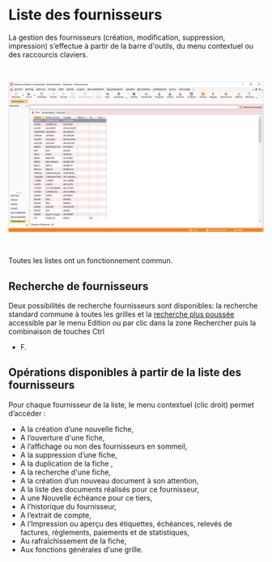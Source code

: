 # Liste des fournisseurs



La gestion des fournisseurs (création, modification, suppression, impression) 
 s’effectue à partir de la barre d'outils, du menu contextuel ou des raccourcis 
 claviers.


 


![](Liste.png)


 


Toutes les listes ont un fonctionnement commun.


## Recherche de fournisseurs


Deux possibilités de recherche fournisseurs sont disponibles: la recherche 
 standard commune à toutes les grilles et la [recherche 
 plus poussée](../9/Recherche.md) accessible par le menu Edition ou par clic dans la zone 
 Rechercher puis la combinaison de touches Ctrl 
 + F.


## Opérations disponibles à partir de la liste des fournisseurs


Pour chaque fournisseur de la liste, le menu contextuel (clic droit) 
 permet d’accéder :


* A la création d’une 
 nouvelle fiche,
* A l’ouverture d'une 
 fiche,
* A l’affichage ou 
 non des fournisseurs en sommeil,
* A la suppression 
 d’une fiche,
* A la duplication 
 de la fiche ,
* A la recherche 
 d'une fiche,
* A la création d’un 
 nouveau document à son attention,
* A la liste des 
 documents réalisés pour ce fournisseur,
* A une Nouvelle 
 échéance pour ce tiers,
* A l’historique 
 du fournisseur,
* A l’extrait de 
 compte,
* A l’Impression 
 ou aperçu des étiquettes, échéances, relevés de factures, règlements, 
 paiements et de statistiques,
* Au rafraîchissement 
 de la fiche,
* Aux fonctions générales 
 d'une grille.


